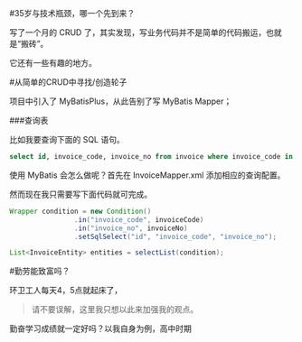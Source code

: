 #35岁与技术瓶颈，哪一个先到来？

写了一个月的 CRUD 了，其实发现，写业务代码并不是简单的代码搬运，也就是“搬砖”。

它还有一些有趣的地方。

#从简单的CRUD中寻找/创造轮子

项目中引入了 MyBatisPlus，从此告别了写 MyBatis Mapper；

###查询表

比如我要查询下面的 SQL 语句。

```sql
select id, invoice_code, invoice_no from invoice where invoice_code in (?, ?) and invoice_no in(?, ?)
```

使用 MyBatis 会怎么做呢？首先在 InvoiceMapper.xml 添加相应的查询配置。

然而现在我只需要写下面代码就可完成。

```java
Wrapper condition = new Condition()
                .in("invoice_code", invoiceCode)
                .in("invoice_no", invoiceNo)
                .setSqlSelect("id", "invoice_code", "invoice_no");

List<InvoiceEntity> entities = selectList(condition);
```

#勤劳能致富吗？

环卫工人每天4，5点就起床了，

> 请不要误解，这里我只想以此来加强我的观点。

勤奋学习成绩就一定好吗？以我自身为例，高中时期